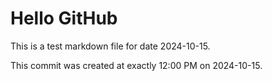 # Hello GitHub
This is a test markdown file for date 2024-10-15.

This commit was created at exactly 12:00 PM on 2024-10-15.
